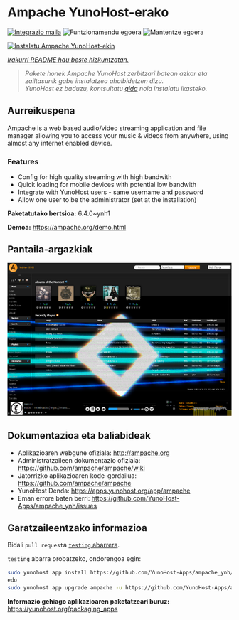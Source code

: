 <!--
Ohart ongi: README hau automatikoki sortu da <https://github.com/YunoHost/apps/tree/master/tools/readme_generator>ri esker
EZ editatu eskuz.
-->

# Ampache YunoHost-erako

[![Integrazio maila](https://dash.yunohost.org/integration/ampache.svg)](https://dash.yunohost.org/appci/app/ampache) ![Funtzionamendu egoera](https://ci-apps.yunohost.org/ci/badges/ampache.status.svg) ![Mantentze egoera](https://ci-apps.yunohost.org/ci/badges/ampache.maintain.svg)

[![Instalatu Ampache YunoHost-ekin](https://install-app.yunohost.org/install-with-yunohost.svg)](https://install-app.yunohost.org/?app=ampache)

*[Irakurri README hau beste hizkuntzatan.](./ALL_README.md)*

> *Pakete honek Ampache YunoHost zerbitzari batean azkar eta zailtasunik gabe instalatzea ahalbidetzen dizu.*  
> *YunoHost ez baduzu, kontsultatu [gida](https://yunohost.org/install) nola instalatu ikasteko.*

## Aurreikuspena

Ampache is a web based audio/video streaming application and file manager allowing you to access your music & videos from anywhere, using almost any internet enabled device.

### Features

 * Config for high quality streaming with high bandwith
 * Quick loading for mobile devices with potential low bandwith
 * Integrate with YunoHost users - same username and password
 * Allow one user to be the administrator (set at the installation)

**Paketatutako bertsioa:** 6.4.0~ynh1

**Demoa:** <https://ampache.org/demo.html>

## Pantaila-argazkiak

![Ampache(r)en pantaila-argazkia](./doc/screenshots/visualizer.png)

## Dokumentazioa eta baliabideak

- Aplikazioaren webgune ofiziala: <http://ampache.org>
- Administratzaileen dokumentazio ofiziala: <https://github.com/ampache/ampache/wiki>
- Jatorrizko aplikazioaren kode-gordailua: <https://github.com/ampache/ampache>
- YunoHost Denda: <https://apps.yunohost.org/app/ampache>
- Eman errore baten berri: <https://github.com/YunoHost-Apps/ampache_ynh/issues>

## Garatzaileentzako informazioa

Bidali `pull request`a [`testing` abarrera](https://github.com/YunoHost-Apps/ampache_ynh/tree/testing).

`testing` abarra probatzeko, ondorengoa egin:

```bash
sudo yunohost app install https://github.com/YunoHost-Apps/ampache_ynh/tree/testing --debug
edo
sudo yunohost app upgrade ampache -u https://github.com/YunoHost-Apps/ampache_ynh/tree/testing --debug
```

**Informazio gehiago aplikazioaren paketatzeari buruz:** <https://yunohost.org/packaging_apps>

